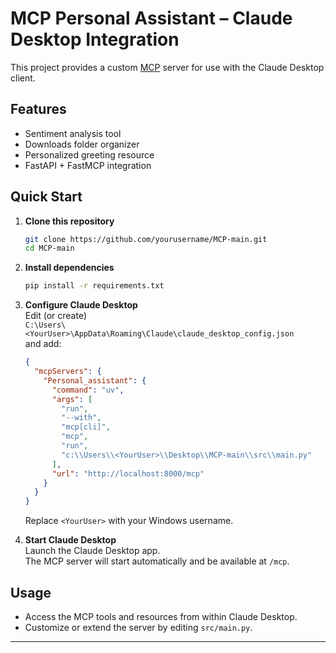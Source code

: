 # MCP Personal Assistant – Claude Desktop Integration

This project provides a custom [MCP](https://github.com/microsoft/mcp) server for use with the Claude Desktop client.

## Features

- Sentiment analysis tool
- Downloads folder organizer
- Personalized greeting resource
- FastAPI + FastMCP integration

## Quick Start

1. **Clone this repository**  
   ```sh
   git clone https://github.com/yourusername/MCP-main.git
   cd MCP-main
   ```

2. **Install dependencies**  
   ```sh
   pip install -r requirements.txt
   ```

3. **Configure Claude Desktop**  
   Edit (or create)  
   `C:\Users\<YourUser>\AppData\Roaming\Claude\claude_desktop_config.json`  
   and add:
   ```json
   {
     "mcpServers": {
       "Personal_assistant": {
         "command": "uv",
         "args": [
           "run",
           "--with",
           "mcp[cli]",
           "mcp",
           "run",
           "c:\\Users\\<YourUser>\\Desktop\\MCP-main\\src\\main.py"
         ],
         "url": "http://localhost:8000/mcp"
       }
     }
   }
   ```
   Replace `<YourUser>` with your Windows username.

4. **Start Claude Desktop**  
   Launch the Claude Desktop app.  
   The MCP server will start automatically and be available at `/mcp`.

## Usage

- Access the MCP tools and resources from within Claude Desktop.
- Customize or extend the server by editing `src/main.py`.

---
